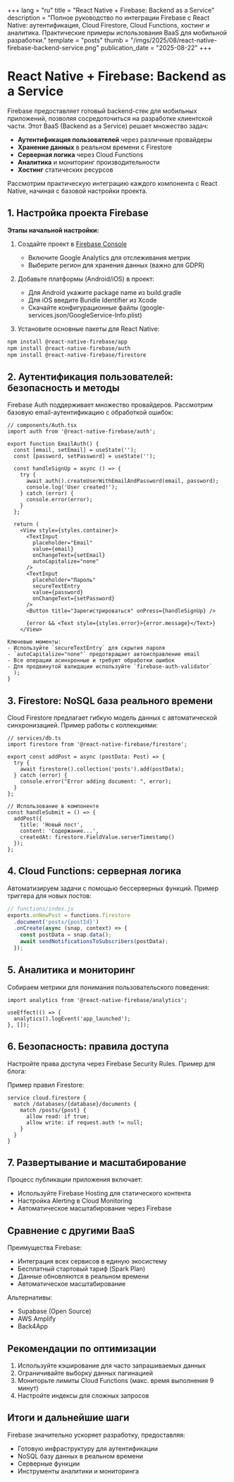 +++
lang = "ru"
title = "React Native + Firebase: Backend as a Service"
description = "Полное руководство по интеграции Firebase с React Native: аутентификация, Cloud Firestore, Cloud Functions, хостинг и аналитика. Практические примеры использования BaaS для мобильной разработки."
template = "posts"
thumb = "/imgs/2025/08/react-native-firebase-backend-service.png"
publication_date = "2025-08-22"
+++

# React Native + Firebase: Backend as a Service

Firebase предоставляет готовый backend-стек для мобильных приложений, позволяя сосредоточиться на разработке клиентской части. Этот BaaS (Backend as a Service) решает множество задач:

- **Аутентификация пользователей** через различные провайдеры
- **Хранение данных** в реальном времени с Firestore
- **Серверная логика** через Cloud Functions
- **Аналитика** и мониторинг производительности
- **Хостинг** статических ресурсов

Рассмотрим практическую интеграцию каждого компонента с React Native, начиная с базовой настройки проекта.

## 1. Настройка проекта Firebase

**Этапы начальной настройки:**

1. Создайте проект в [Firebase Console](https://console.firebase.google.com/)
   - Включите Google Analytics для отслеживания метрик
   - Выберите регион для хранения данных (важно для GDPR)

2. Добавьте платформы (Android/iOS) в проект:
   - Для Android укажите package name из build.gradle
   - Для iOS введите Bundle Identifier из Xcode
   - Скачайте конфигурационные файлы (google-services.json/GoogleService-Info.plist)

3. Установите основные пакеты для React Native:

```bash
npm install @react-native-firebase/app
npm install @react-native-firebase/auth
npm install @react-native-firebase/firestore
```

## 2. Аутентификация пользователей: безопасность и методы

Firebase Auth поддерживает множество провайдеров. Рассмотрим базовую email-аутентификацию с обработкой ошибок:

```tsx
// components/Auth.tsx
import auth from '@react-native-firebase/auth';

export function EmailAuth() {
  const [email, setEmail] = useState('');
  const [password, setPassword] = useState('');

  const handleSignUp = async () => {
    try {
      await auth().createUserWithEmailAndPassword(email, password);
      console.log('User created!');
    } catch (error) {
      console.error(error);
    }
  };

  return (
    <View style={styles.container}>
      <TextInput
        placeholder="Email"
        value={email}
        onChangeText={setEmail}
        autoCapitalize="none"
      />
      <TextInput
        placeholder="Пароль"
        secureTextEntry
        value={password}
        onChangeText={setPassword}
      />
      <Button title="Зарегистрироваться" onPress={handleSignUp} />
      
      {error && <Text style={styles.error}>{error.message}</Text>}
    </View>

Ключевые моменты:
- Используйте `secureTextEntry` для скрытия пароля
- `autoCapitalize="none"` предотвращает автоисправление email
- Все операции асинхронные и требуют обработки ошибок
- Для продвинутой валидации используйте `firebase-auth-validator`
  );
}
```

## 3. Firestore: NoSQL база реального времени

Cloud Firestore предлагает гибкую модель данных с автоматической синхронизацией. Пример работы с коллекциями:

```tsx
// services/db.ts
import firestore from '@react-native-firebase/firestore';

export const addPost = async (postData: Post) => {
  try {
    await firestore().collection('posts').add(postData);
  } catch (error) {
    console.error("Error adding document: ", error);
  }
};

// Использование в компоненте
const handleSubmit = () => {
  addPost({
    title: 'Новый пост',
    content: 'Содержание...',
    createdAt: firestore.FieldValue.serverTimestamp()
  });
};
```

## 4. Cloud Functions: серверная логика

Автоматизируем задачи с помощью бессерверных функций. Пример триггера для новых постов:

```javascript
// functions/index.js
exports.onNewPost = functions.firestore
  .document('posts/{postId}')
  .onCreate(async (snap, context) => {
    const postData = snap.data();
    await sendNotificationsToSubscribers(postData);
  });
```

## 5. Аналитика и мониторинг

Собираем метрики для понимания пользовательского поведения:

```tsx
import analytics from '@react-native-firebase/analytics';

useEffect(() => {
  analytics().logEvent('app_launched');
}, []);
```

## 6. Безопасность: правила доступа

Настройте права доступа через Firebase Security Rules. Пример для блога:

Пример правил Firestore:
```rules
service cloud.firestore {
  match /databases/{database}/documents {
    match /posts/{post} {
      allow read: if true;
      allow write: if request.auth != null;
    }
  }
}
```

## 7. Развертывание и масштабирование

Процесс публикации приложения включает:

- Используйте Firebase Hosting для статического контента
- Настройка Alerting в Cloud Monitoring
- Автоматическое масштабирование через Firebase

## Сравнение с другими BaaS

Преимущества Firebase:
- Интеграция всех сервисов в единую экосистему
- Бесплатный стартовый тариф (Spark Plan)
- Данные обновляются в реальном времени
- Автоматическое масштабирование

Альтернативы:
- Supabase (Open Source)
- AWS Amplify
- Back4App

## Рекомендации по оптимизации

1. Используйте кэширование для часто запрашиваемых данных
2. Ограничивайте выборку данных пагинацией
3. Мониторьте лимиты Cloud Functions (макс. время выполнения 9 минут)
4. Настройте индексы для сложных запросов

## Итоги и дальнейшие шаги

Firebase значительно ускоряет разработку, предоставляя:
- Готовую инфраструктуру для аутентификации
- NoSQL базу данных в реальном времени
- Серверные функции
- Инструменты аналитики и мониторинга